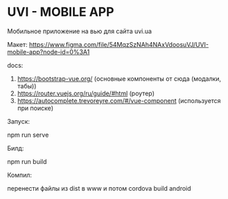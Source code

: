 # UVI - MOBILE APP

Мобильное приложение на вью для сайта uvi.ua

Макет:
https://www.figma.com/file/54MqzSzNAh4NAxVdoosuVJ/UVI-mobile-app?node-id=0%3A1

docs: 
 1) https://bootstrap-vue.org/  (основные компоненты от сюда (модалки, табы))
 2) https://router.vuejs.org/ru/guide/#html (роутер)
 3) https://autocomplete.trevoreyre.com/#/vue-component (используется при поиске)


Запуск: 

npm run serve

Билд: 

npm run build

Компил:

перенести файлы из dist в www и потом
cordova build android
